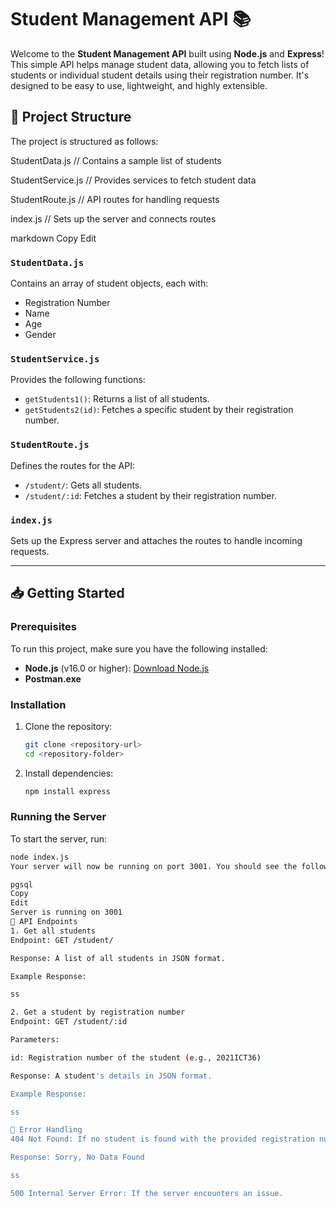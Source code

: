 # Student Management API 📚

Welcome to the **Student Management API** built using **Node.js** and **Express**! This simple API helps manage student data, allowing you to fetch lists of students or individual student details using their registration number. It's designed to be easy to use, lightweight, and highly extensible.

## 🚀 Project Structure

The project is structured as follows:

StudentData.js // Contains a sample list of students

StudentService.js // Provides services to fetch student data

StudentRoute.js // API routes for handling requests

index.js // Sets up the server and connects routes

markdown
Copy
Edit

### `StudentData.js`
Contains an array of student objects, each with:
- Registration Number
- Name
- Age
- Gender

### `StudentService.js`
Provides the following functions:
- `getStudents1()`: Returns a list of all students.
- `getStudents2(id)`: Fetches a specific student by their registration number.

### `StudentRoute.js`
Defines the routes for the API:
- `/student/`: Gets all students.
- `/student/:id`: Fetches a student by their registration number.

### `index.js`
Sets up the Express server and attaches the routes to handle incoming requests.

---

## 📥 Getting Started

### Prerequisites

To run this project, make sure you have the following installed:
- **Node.js** (v16.0 or higher): [Download Node.js](https://nodejs.org/)
- **Postman.exe**

### Installation

1. Clone the repository:
    ```bash
    git clone <repository-url>
    cd <repository-folder>
    ```

2. Install dependencies:
    ```bash
    npm install express
    ```

### Running the Server

To start the server, run:

```bash
node index.js
Your server will now be running on port 3001. You should see the following message in the terminal:

pgsql
Copy
Edit
Server is running on 3001
📡 API Endpoints
1. Get all students
Endpoint: GET /student/

Response: A list of all students in JSON format.

Example Response:

ss

2. Get a student by registration number
Endpoint: GET /student/:id

Parameters:

id: Registration number of the student (e.g., 2021ICT36)

Response: A student's details in JSON format.

Example Response:

ss

🚨 Error Handling
404 Not Found: If no student is found with the provided registration number.

Response: Sorry, No Data Found

ss

500 Internal Server Error: If the server encounters an issue.


